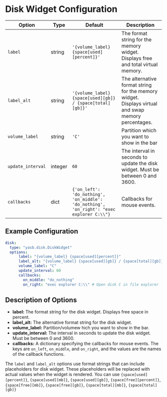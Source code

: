 # Disk Widget Configuration
| Option            | Type    | Default                                                                 | Description                                                                 |
|-------------------|---------|-------------------------------------------------------------------------|-----------------------------------------------------------------------------|
| `label`           | string  | `'{volume_label} {space[used][percent]}'`                        | The format string for the memory widget. Displays free and total virtual memory. |
| `label_alt`       | string  | `'{volume_label} {space[used][gb]} / {space[total][gb]}'`        | The alternative format string for the memory widget. Displays virtual and swap memory percentages. |
| `volume_label`       | string  | `'C'`        | Partition which you want to show in the bar |
| `update_interval` | integer | `60`                                                                  | The interval in seconds to update the disk widget. Must be between 0 and 3600. |
| `callbacks`       | dict    | `{'on_left': 'do_nothing', 'on_middle': 'do_nothing', 'on_right': "exec explorer C:\\"}` | Callbacks for mouse events. |


## Example Configuration

```yaml
disk:
  type: "yasb.disk.DiskWidget"
  options:
      label: "{volume_label} {space[used][percent]}"
      label_alt: "{volume_label} {space[used][gb]} / {space[total][gb]}"
      volume_label: "C"
      update_interval: 60
      callbacks:
        on_middle: "do_nothing"
        on_right: "exec explorer C:\\" # Open disk C in file explorer
```

## Description of Options

- **label:** The format string for the disk widget. Displays free space in percent.
- **label_alt:** The alternative format string for the disk widget.
- **volume_label:** Partition/volumew hich you want to show in the bar.
- **update_interval:** The interval in seconds to update the disk widget. Must be between 0 and 3600.
- **callbacks:** A dictionary specifying the callbacks for mouse events. The keys are `on_left`, `on_middle`, and `on_right`, and the values are the names of the callback functions.
 

The `label` and `label_alt` options use format strings that can include placeholders for disk widget. These placeholders will be replaced with actual values when the widget is rendered. You can use `{space[used][percent]}`, `{space[used][mb]}`, `{space[used][gb]}`, `{space[free][percent]}`, `{space[free][mb]}`, `{space[free][gb]}`, `{space[total][mb]}`, `{space[total][gb]}`